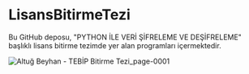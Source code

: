 # LisansBitirmeTezi

Bu GitHub deposu, "PYTHON İLE VERİ ŞİFRELEME VE DEŞİFRELEME" başlıklı lisans bitirme tezimde yer alan programları içermektedir.

![Altuğ Beyhan - TEBİP Bitirme Tezi_page-0001](https://github.com/altugbeyhan/LisansBitirmeTezi/assets/54203533/4a174bbe-f272-4ece-92b4-49b9ffa70bc7)
